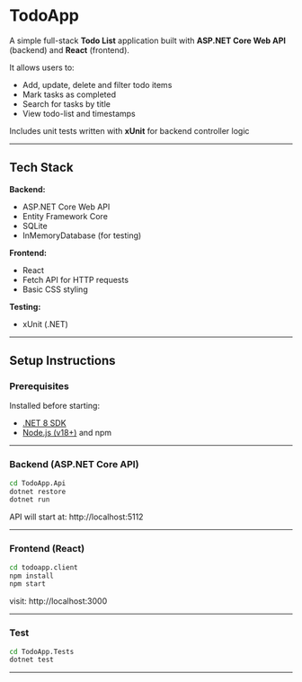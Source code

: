 # TodoApp

A simple full-stack **Todo List** application built with **ASP.NET Core Web API** (backend) and **React** (frontend).

It allows users to:
- Add, update, delete and filter todo items
- Mark tasks as completed
- Search for tasks by title
- View todo-list and timestamps

Includes unit tests written with **xUnit** for backend controller logic

---

## Tech Stack

**Backend:**
- ASP.NET Core Web API
- Entity Framework Core
- SQLite
- InMemoryDatabase (for testing)

**Frontend:**
- React 
- Fetch API for HTTP requests
- Basic CSS styling

**Testing:**
- xUnit (.NET)

---

## Setup Instructions

### Prerequisites

Installed before starting:

- [.NET 8 SDK](https://dotnet.microsoft.com/download)
- [Node.js (v18+)](https://nodejs.org/) and npm

---

### Backend (ASP.NET Core API)
```bash
cd TodoApp.Api
dotnet restore
dotnet run
```
API will start at: http://localhost:5112

---

### Frontend (React)
```bash
cd todoapp.client
npm install
npm start

```
visit: http://localhost:3000

---

### Test
```bash
cd TodoApp.Tests
dotnet test
```

---
